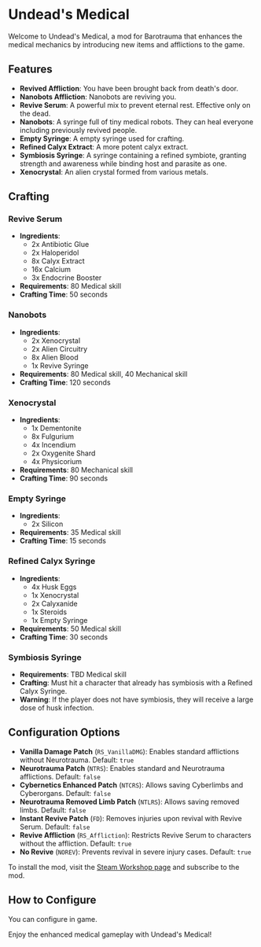 # Undead's Medical

Welcome to Undead's Medical, a mod for Barotrauma that enhances the medical mechanics by introducing new items and afflictions to the game.

## Features

  - **Revived Affliction**: You have been brought back from death's door.
  - **Nanobots Affliction**: Nanobots are reviving you.
  - **Revive Serum**: A powerful mix to prevent eternal rest. Effective only on the dead.
  - **Nanobots**: A syringe full of tiny medical robots. They can heal everyone including previously revived people.
  - **Empty Syringe**: A empty syringe used for crafting.
  - **Refined Calyx Extract**: A more potent calyx extract.
  - **Symbiosis Syringe**: A syringe containing a refined symbiote, granting strength and awareness while binding host and parasite as one.
  - **Xenocrystal**: An alien crystal formed from various metals.

## Crafting

### Revive Serum
- **Ingredients**:
  - 2x Antibiotic Glue
  - 2x Haloperidol
  - 8x Calyx Extract
  - 16x Calcium
  - 3x Endocrine Booster
- **Requirements**: 80 Medical skill
- **Crafting Time**: 50 seconds

### Nanobots
- **Ingredients**:
  - 2x Xenocrystal
  - 2x Alien Circuitry
  - 8x Alien Blood
  - 1x Revive Syringe
- **Requirements**: 80 Medical skill, 40 Mechanical skill
- **Crafting Time**: 120 seconds

### Xenocrystal
- **Ingredients**:
  - 1x Dementonite
  - 8x Fulgurium
  - 4x Incendium
  - 2x Oxygenite Shard
  - 4x Physicorium
- **Requirements**: 80 Mechanical skill
- **Crafting Time**: 90 seconds

### Empty Syringe
- **Ingredients**:
  - 2x Silicon
- **Requirements**: 35 Medical skill
- **Crafting Time**: 15 seconds

### Refined Calyx Syringe
- **Ingredients**:
  - 4x Husk Eggs
  - 1x Xenocrystal
  - 2x Calyxanide
  - 1x Steroids
  - 1x Empty Syringe
- **Requirements**: 50 Medical skill
- **Crafting Time**: 30 seconds

### Symbiosis Syringe
- **Requirements**: TBD Medical skill
- **Crafting**: Must hit a character that already has symbiosis with a Refined Calyx Syringe.
- **Warning**: If the player does not have symbiosis, they will receive a large dose of husk infection.

## Configuration Options
- **Vanilla Damage Patch** (`RS_VanillaDMG`): Enables standard afflictions without Neurotrauma. Default: `true`
- **Neurotrauma Patch** (`NTRS`): Enables standard and Neurotrauma afflictions. Default: `false`
- **Cybernetics Enhanced Patch** (`NTCRS`): Allows saving Cyberlimbs and Cyberorgans. Default: `false`
- **Neurotrauma Removed Limb Patch** (`NTLRS`): Allows saving removed limbs. Default: `false`
- **Instant Revive Patch** (`FD`): Removes injuries upon revival with Revive Serum. Default: `false`
- **Revive Affliction** (`RS_Affliction`): Restricts Revive Serum to characters without the affliction. Default: `true`
- **No Revive** (`NOREV`): Prevents revival in severe injury cases. Default: `true`

To install the mod, visit the [Steam Workshop page](https://steamcommunity.com/sharedfiles/filedetails/?id=3275278739) and subscribe to the mod.

## How to Configure

You can configure in game.

Enjoy the enhanced medical gameplay with Undead's Medical!
